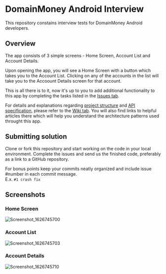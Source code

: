 # DomainMoney Android Interview

This repository constains interview tests for DomainMoney Android developers.

## Overview

The app consists of 3 simple screens - Home Screen, Account List and Account Details.

Upon opening the app, you will see a Home Screen with a button which takes you to the Account List. Clicking on any of the accounts in the list will take you to the Accoount Details screen for that account.

This is all there is to it, now it's up to you to add additional functionality to this app by completing the tasks listed in the [Issues tab](https://github.com/domainmoney/dm-android-interview/issues).

For details and explanations regarding [project structure](https://github.com/domainmoney/dm-android-interview/wiki/Project-Structure) and [API specification](https://github.com/domainmoney/dm-android-interview/wiki/API-Specification), please refer to the [Wiki tab](https://github.com/domainmoney/dm-android-interview/wiki). You will also find links to helpful articles there which will help you understand the architecture patterns used throught this app.

## Submitting solution

Clone or fork this repository and start working on the code in your local environment.
Complete the issues and send us the finished code, preferably as a link to a GitHub repository.

For bonus points keep your commits neatly organized and include issue #number in each commit message.  
E.x. `#1 crash fix`

## Screenshots

### Home Screen
![Screenshot_1626745700](https://user-images.githubusercontent.com/86247858/126250264-a7ec537d-0fc0-4b20-a84f-4ea151e14f44.png)

### Account List
![Screenshot_1626745703](https://user-images.githubusercontent.com/86247858/126250312-ed2001db-7f82-4ff0-8356-ad4b3c03786a.png)

### Account Details
![Screenshot_1626745710](https://user-images.githubusercontent.com/86247858/126250326-3c6172ab-3b5a-4bc4-a06d-5fa91265098e.png)
